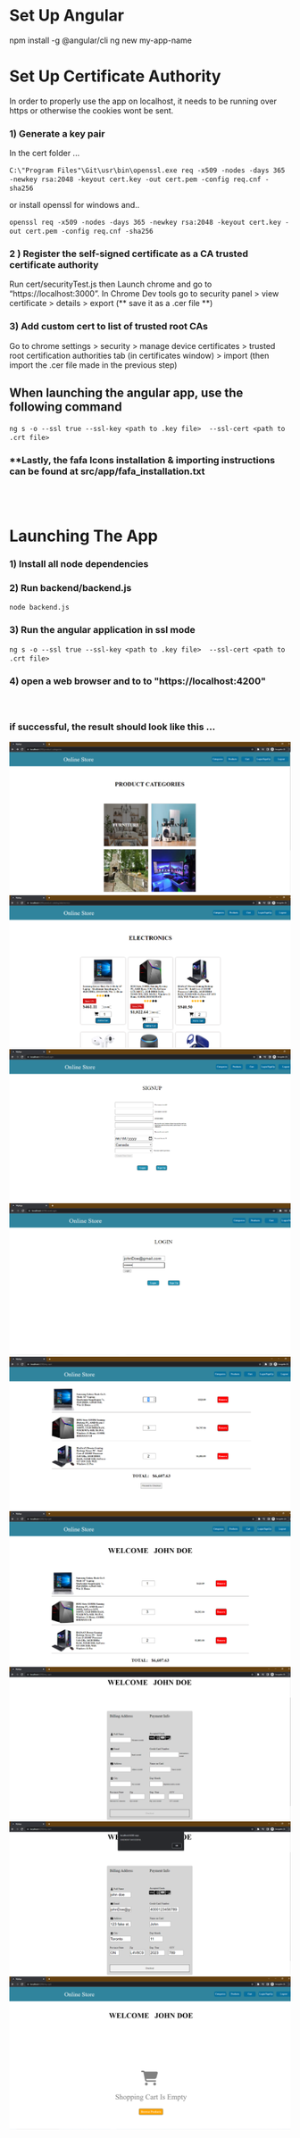 
# Set Up Angular
npm install -g @angular/cli 
ng new my-app-name

# Set Up Certificate Authority
In order to properly use the app on localhost, it needs to be running over https or otherwise the cookies wont be sent.
### 1) Generate a key pair
In the cert folder ...
```
C:\"Program Files"\Git\usr\bin\openssl.exe req -x509 -nodes -days 365 -newkey rsa:2048 -keyout cert.key -out cert.pem -config req.cnf -sha256
```
or install openssl for windows and..
```
openssl req -x509 -nodes -days 365 -newkey rsa:2048 -keyout cert.key -out cert.pem -config req.cnf -sha256
```
### 2 ) Register the self-signed certificate as a CA trusted certificate authority
Run cert/securityTest.js then
Launch chrome and go to “https://localhost:3000”. 
In Chrome Dev tools go to security panel > view certificate > details > export  (** save it as a .cer file **) 

### 3) Add custom cert to list of trusted root CAs
Go to chrome settings > security > manage device certificates > trusted root certification authorities tab (in certificates window) > import (then import the .cer file made in the previous step)
 
## When launching the angular app, use the following command 
```
ng s -o --ssl true --ssl-key <path to .key file>  --ssl-cert <path to .crt file>
```



### **Lastly, the fafa Icons installation & importing instructions can be found at src/app/fafa_installation.txt
<br/>
<br/>




# Launching The App
### 1) Install all node dependencies 
### 2) Run backend/backend.js
```
node backend.js
```
### 3) Run the angular application in ssl mode
```
ng s -o --ssl true --ssl-key <path to .key file>  --ssl-cert <path to .crt file>

```
### 4) open a web browser and to to "https://localhost:4200" <br/> <br/> <br/>



### if successful, the result should look like this ... <br/>
![Product Categories](https://github.com/amjadabu-mahfouz/Angular-Online-Store/blob/main/src/assets/angular%20app%20pics/categoriesPage.png)
![](https://github.com/amjadabu-mahfouz/Angular-Online-Store/blob/main/src/assets/angular%20app%20pics/catalogPage.png)
![](https://github.com/amjadabu-mahfouz/Angular-Online-Store/blob/main/src/assets/angular%20app%20pics/loginPage1.png)
![](https://github.com/amjadabu-mahfouz/Angular-Online-Store/blob/main/src/assets/angular%20app%20pics/loginPage2.png)
![](https://github.com/amjadabu-mahfouz/Angular-Online-Store/blob/main/src/assets/angular%20app%20pics/cartPage1.png)
![](https://github.com/amjadabu-mahfouz/Angular-Online-Store/blob/main/src/assets/angular%20app%20pics/cartPage2.png)
![](https://github.com/amjadabu-mahfouz/Angular-Online-Store/blob/main/src/assets/angular%20app%20pics/cartPage3.png)
![](https://github.com/amjadabu-mahfouz/Angular-Online-Store/blob/main/src/assets/angular%20app%20pics/cartPage4.png)
![](https://github.com/amjadabu-mahfouz/Angular-Online-Store/blob/main/src/assets/angular%20app%20pics/cartPage5.png)
